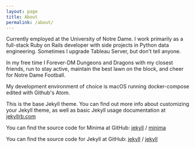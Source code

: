 ```yaml
---
layout: page
title: About
permalink: /about/
---
```


Currently employed at the University of Notre Dame. I work primarily as a
full-stack Ruby on Rails developer with side projects in Python data engineering.
Sometimes I upgrade Tableau Server, but don't tell anyone.

In my free time I Forever-DM Dungeons and Dragons with my closest friends, run to stay active, maintain the best lawn on the block, and cheer for Notre Dame Football.

My development environment of choice is macOS running docker-compose edited with Github's Atom.

This is the base Jekyll theme. You can find out more info about customizing your Jekyll theme, as well as basic Jekyll usage documentation at [jekyllrb.com](https://jekyllrb.com/)

You can find the source code for Minima at GitHub:
[jekyll][jekyll-organization] /
[minima](https://github.com/jekyll/minima)

You can find the source code for Jekyll at GitHub:
[jekyll][jekyll-organization] /
[jekyll](https://github.com/jekyll/jekyll)


[jekyll-organization]: https://github.com/jekyll
